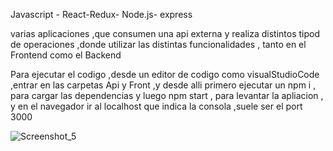 Javascript - React-Redux- Node.js- express

varias  aplicaciones  ,que consumen una api externa y  realiza  distintos tipod de operaciones  ,donde utilizar las distintas funcionalidades ,
tanto en el Frontend como el Backend

Para  ejecutar el codigo ,desde un editor de codigo como visualStudioCode ,entrar en las carpetas Api y Front ,y desde alli primero ejecutar un npm i , para cargar las dependencias y luego npm start , para levantar  la apliacion  , y en el navegador ir al localhost que indica la consola ,suele ser el port 3000





![Screenshot_5](https://user-images.githubusercontent.com/87585987/177221914-271e8da6-9a9c-40cb-9065-ea9e43e60005.png)

